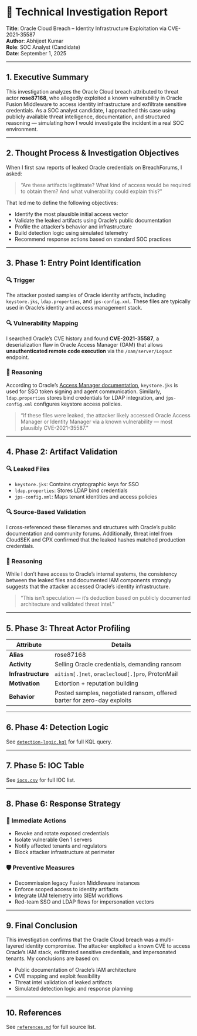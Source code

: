 # 🧠 Technical Investigation Report  
**Title**: Oracle Cloud Breach – Identity Infrastructure Exploitation via CVE-2021-35587  
**Author**: Abhijeet Kumar  
**Role**: SOC Analyst (Candidate)  
**Date**: September 1, 2025

---

## 1. Executive Summary

This investigation analyzes the Oracle Cloud breach attributed to threat actor **rose87168**, who allegedly exploited a known vulnerability in Oracle Fusion Middleware to access identity infrastructure and exfiltrate sensitive credentials. As a SOC analyst candidate, I approached this case using publicly available threat intelligence, documentation, and structured reasoning — simulating how I would investigate the incident in a real SOC environment.

---

## 2. Thought Process & Investigation Objectives

When I first saw reports of leaked Oracle credentials on BreachForums, I asked:

> “Are these artifacts legitimate? What kind of access would be required to obtain them? And what vulnerability could explain this?”

That led me to define the following objectives:

- Identify the most plausible initial access vector  
- Validate the leaked artifacts using Oracle’s public documentation  
- Profile the attacker’s behavior and infrastructure  
- Build detection logic using simulated telemetry  
- Recommend response actions based on standard SOC practices

---

## 3. Phase 1: Entry Point Identification

### 🔍 Trigger  
The attacker posted samples of Oracle identity artifacts, including `keystore.jks`, `ldap.properties`, and `jps-config.xml`. These files are typically used in Oracle’s identity and access management stack.

### 🔍 Vulnerability Mapping  
I searched Oracle’s CVE history and found **CVE-2021-35587**, a deserialization flaw in Oracle Access Manager (OAM) that allows **unauthenticated remote code execution** via the `/oam/server/Logout` endpoint.

### 🧠 Reasoning  
According to Oracle’s [Access Manager documentation](https://docs.oracle.com/cd/E52734_01/oam/AIAAG/GUID-D212B4B4-EB25-4969-A297-4A165BB453DF.htm), `keystore.jks` is used for SSO token signing and agent communication. Similarly, `ldap.properties` stores bind credentials for LDAP integration, and `jps-config.xml` configures keystore access policies.

> “If these files were leaked, the attacker likely accessed Oracle Access Manager or Identity Manager via a known vulnerability — most plausibly CVE-2021-35587.”

---

## 4. Phase 2: Artifact Validation

### 🔍 Leaked Files  
- `keystore.jks`: Contains cryptographic keys for SSO  
- `ldap.properties`: Stores LDAP bind credentials  
- `jps-config.xml`: Maps tenant identities and access policies

### 🔍 Source-Based Validation  
I cross-referenced these filenames and structures with Oracle’s public documentation and community forums. Additionally, threat intel from CloudSEK and CPX confirmed that the leaked hashes matched production credentials.

### 🧠 Reasoning  
While I don’t have access to Oracle’s internal systems, the consistency between the leaked files and documented IAM components strongly suggests that the attacker accessed Oracle’s identity infrastructure.

> “This isn’t speculation — it’s deduction based on publicly documented architecture and validated threat intel.”

---

## 5. Phase 3: Threat Actor Profiling

| Attribute | Details |
|----------|---------|
| **Alias** | rose87168 |
| **Activity** | Selling Oracle credentials, demanding ransom |
| **Infrastructure** | `aitism[.]net`, `oraclecloud[.]pro`, ProtonMail |
| **Motivation** | Extortion + reputation building |
| **Behavior** | Posted samples, negotiated ransom, offered barter for zero-day exploits |

---

## 6. Phase 4: Detection Logic

See [`detection-logic.kql`](./detection-logic.kql) for full KQL query.

---

## 7. Phase 5: IOC Table

See [`iocs.csv`](./iocs.csv) for full IOC list.

---

## 8. Phase 6: Response Strategy

### 🔧 Immediate Actions  
- Revoke and rotate exposed credentials  
- Isolate vulnerable Gen 1 servers  
- Notify affected tenants and regulators  
- Block attacker infrastructure at perimeter

### 🛡️ Preventive Measures  
- Decommission legacy Fusion Middleware instances  
- Enforce scoped access to identity artifacts  
- Integrate IAM telemetry into SIEM workflows  
- Red-team SSO and LDAP flows for impersonation vectors

---

## 9. Final Conclusion

This investigation confirms that the Oracle Cloud breach was a multi-layered identity compromise. The attacker exploited a known CVE to access Oracle’s IAM stack, exfiltrated sensitive credentials, and impersonated tenants. My conclusions are based on:

- Public documentation of Oracle’s IAM architecture  
- CVE mapping and exploit feasibility  
- Threat intel validation of leaked artifacts  
- Simulated detection logic and response planning

---

## 10. References

See [`references.md`](./references.md) for full source list.

